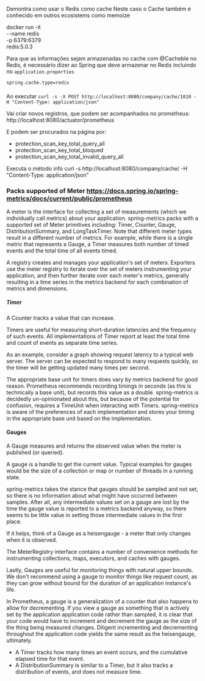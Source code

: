 

Demontra como usar o Redis como cache
Neste caso o Cache também é conhecido em outros ecosistems como memoize

docker run -it \
    --name redis \
    -p 6379:6379 \
    redis:5.0.3
    
Para que as informações sejam armazenadas no cache com @Cacheble no Redis, é necessário dizer ao Spring que deve armazenar no Redis incluindo no `application.properties`
 
```
spring.cache.type=redis
```


#### 



Ao executar 
`
curl -s -X POST http://localhost:8080/company/cache/1010 -H "Content-Type: application/json"
`

Vai criar novos registros, que podem ser acompanhados no prometheus: http://localhost:8080/actuator/prometheus

E podem ser procurados na página por:

- protection_scan_key_total_query_all
- protection_scan_key_total_bloqued
- protection_scan_key_total_invalid_query_all

Executa o método info
curl -s http://localhost:8080/company/cache/ -H "Content-Type: application/json"







### Packs supported of Meter https://docs.spring.io/spring-metrics/docs/current/public/prometheus

A meter is the interface for collecting a set of measurements (which we individually call metrics) about your application. spring-metrics packs with a supported set of Meter primitives including: Timer, Counter, Gauge, DistributionSummary, and LongTaskTimer. Note that different meter types result in a different number of metrics. For example, while there is a single metric that represents a Gauge, a Timer measures both number of timed events and the total time of all events timed.

A registry creates and manages your application's set of meters. Exporters use the meter registry to iterate over the set of meters instrumenting your application, and then further iterate over each meter's metrics, generally resulting in a time series in the metrics backend for each combination of metrics and dimensions.

##### Timer
A Counter tracks a value that can increase. 

Timers are useful for measuring short-duration latencies and the frequency of such events. All implementations of Timer report at least the total time and count of events as separate time series.

As an example, consider a graph showing request latency to a typical web server. The server can be expected to respond to many requests quickly, so the timer will be getting updated many times per second.

The appropriate base unit for timers does vary by metrics backend for good reason. Prometheus recommends recording timings in seconds (as this is technically a base unit), but records this value as a double. spring-metrics is decidedly un-opinionated about this, but because of the potential for confusion, requires a TimeUnit when interacting with Timers. spring-metrics is aware of the preferences of each implementation and stores your timing in the appropriate base unit based on the implementation.

#### Gauges
A Gauge measures and returns the observed value when the meter is published (or queried).

A gauge is a handle to get the current value. Typical examples for gauges would be the size of a collection or map or number of threads in a running state.

spring-metrics takes the stance that gauges should be sampled and not set, so there is no information about what might have occurred between samples. After all, any intermediate values set on a gauge are lost by the time the gauge value is reported to a metrics backend anyway, so there seems to be little value in setting those intermediate values in the first place.

If it helps, think of a Gauge as a heisengauge - a meter that only changes when it is observed.

The MeterRegistry interface contains a number of convenience methods for instrumenting collections, maps, executors, and caches with gauges.

Lastly, Gauges are useful for monitoring things with natural upper bounds. We don't recommend using a gauge to monitor things like request count, as they can grow without bound for the duration of an application instance's life.

In Prometheus, a gauge is a generalization of a counter that also happens to allow for decrementing. If you view a gauge as something that is actively set by the application application code rather than sampled, it is clear that your code would have to increment and decrement the gauge as the size of the thing being measured changes. Diligent incrementing and decrementing throughout the application code yields the same result as the heisengauge, ultimately.



- A Timer tracks how many times an event occurs, and the cumulative elapsed time for that event.
- A DistributionSummary is similar to a Timer, but it also tracks a distribution of events, and does not measure time.



